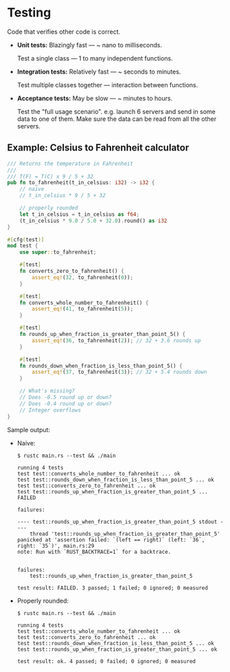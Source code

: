 # Testing

Code that verifies other code is correct.

* **Unit tests:** Blazingly fast &mdash; ~ nano to milliseconds.

    Test a single class &mdash; 1 to many independent functions.

* **Integration tests:** Relatively fast &mdash; ~ seconds to minutes.

    Test multiple classes together &mdash; interaction between functions.

* **Acceptance tests:** May be slow &mdash; ~ minutes to hours.

    Test the "full usage scenario". e.g. launch 6 servers and send in some data to one of them. Make sure the data can be read from all the other servers.

## Example: Celsius to Fahrenheit calculator

```rust
/// Returns the temperature in Fahrenheit
///
/// T(F) = T(C) x 9 / 5 + 32
pub fn to_fahrenheit(t_in_celsius: i32) -> i32 {
    // naive
    // t_in_celsius * 9 / 5 + 32

    // properly rounded
    let t_in_celsius = t_in_celsius as f64;
    (t_in_celsius * 9.0 / 5.0 + 32.0).round() as i32
}

#[cfg(test)]
mod test {
    use super::to_fahrenheit;

    #[test]
    fn converts_zero_to_fahrenheit() {
        assert_eq!(32, to_fahrenheit(0));
    }

    #[test]
    fn converts_whole_number_to_fahrenheit() {
        assert_eq!(41, to_fahrenheit(5));
    }

    #[test]
    fn rounds_up_when_fraction_is_greater_than_point_5() {
        assert_eq!(36, to_fahrenheit(2)); // 32 + 3.6 rounds up
    }

    #[test]
    fn rounds_down_when_fraction_is_less_than_point_5() {
        assert_eq!(37, to_fahrenheit(3)); // 32 + 5.4 rounds down
    }

    // What's missing?
    // Does -0.5 round up or down?
    // Does -0.4 round up or down?
    // Integer overflows
}
```

Sample output:

* Naive:

    ```
    $ rustc main.rs --test && ./main

    running 4 tests
    test test::converts_whole_number_to_fahrenheit ... ok
    test test::rounds_down_when_fraction_is_less_than_point_5 ... ok
    test test::converts_zero_to_fahrenheit ... ok
    test test::rounds_up_when_fraction_is_greater_than_point_5 ... FAILED

    failures:

    ---- test::rounds_up_when_fraction_is_greater_than_point_5 stdout ----
        thread 'test::rounds_up_when_fraction_is_greater_than_point_5' panicked at 'assertion failed: `(left == right)` (left: `36`, right: `35`)', main.rs:29
    note: Run with `RUST_BACKTRACE=1` for a backtrace.


    failures:
        test::rounds_up_when_fraction_is_greater_than_point_5

    test result: FAILED. 3 passed; 1 failed; 0 ignored; 0 measured
    ```

* Properly rounded:

    ```
    $ rustc main.rs --test && ./main

    running 4 tests
    test test::converts_whole_number_to_fahrenheit ... ok
    test test::converts_zero_to_fahrenheit ... ok
    test test::rounds_down_when_fraction_is_less_than_point_5 ... ok
    test test::rounds_up_when_fraction_is_greater_than_point_5 ... ok

    test result: ok. 4 passed; 0 failed; 0 ignored; 0 measured
    ```
